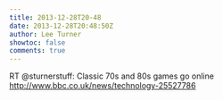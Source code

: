 ```yaml
---
title: 2013-12-28T20-48
date: 2013-12-28T20:48:50Z
author: Lee Turner
showtoc: false
comments: true
---
```


RT @sturnerstuff: Classic 70s and 80s games go online http://www.bbc.co.uk/news/technology-25527786

